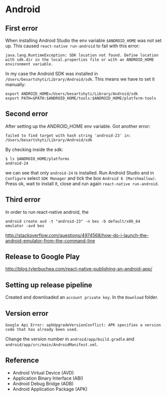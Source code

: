 # Android

## First error

When installing Android Studio the env variable `$ANDROID_HOME` was not set up.
This caused `react-native run-android` to fail with this error:
```
java.lang.RuntimeException: SDK location not found. Define location with sdk.dir in the local.properties file or with an ANDROID_HOME environment variable.
```

In my case the Android SDK was installed in `/Users/besartshyti/Library/Android/sdk`.
This means we have to set it manually:
```
export ANDROID_HOME=/Users/besartshyti/Library/Android/sdk
export PATH=$PATH:$ANDROID_HOME/tools:$ANDROID_HOME/platform-tools
```

## Second error
After setting up the ANDROID_HOME env variable. Got another error:
```
failed to find target with hash string 'android-23' in: /Users/besartshyti/Library/Android/sdk
```

By checking inside the sdk:
```
$ ls $ANDROID_HOME/platforms
android-24
```
we can see that only `android-24` is installed. Run Android Studio and in `Configure` select `SDK Manager` and tick the box `Android 6 (Marshmallow)`. Press ok, wait to install it, close and run again `react-native run-android`.


## Third error

In order to run react-native android, the

```
android create avd -t "android-23" -n bes -b default/x86_64
emulator -avd bes
```
http://stackoverflow.com/questions/4974568/how-do-i-launch-the-android-emulator-from-the-command-line

## Release to Google Play

http://blog.tylerbuchea.com/react-native-publishing-an-android-app/

## Setting up release pipeline

Created and downloaded an `account private key`. In the `Download` folder.

## Version error

```
Google Api Error: apkUpgradeVersionConflict: APK specifies a version code that has already been used.
```

Change the version number in `android/app/build.gradle` and `android/app/src/main/AndroidManifest.xml`.

## Reference

- Android Virtual Device (AVD)
- Application Binary Interface (ABI)
- Android Debug Bridge (ADB)
- Android Application Package (APK)
